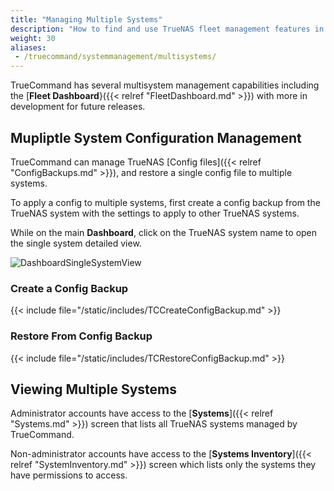 ```yaml
---
title: "Managing Multiple Systems"
description: "How to find and use TrueNAS fleet management features in TrueCommand."
weight: 30
aliases: 
 - /truecommand/systemmanagement/multisystems/
---
```


TrueCommand has several multisystem management capabilities including the [**Fleet Dashboard**}({{< relref "FleetDashboard.md" >}}) with more in development for future releases.

## Mupliptle System Configuration Management

TrueCommand can manage TrueNAS [Config files]({{< relref "ConfigBackups.md" >}}), and restore a single config file to multiple systems.

To apply a config to multiple systems, first create a config backup from the TrueNAS system with the settings to apply to other TrueNAS systems.

While on the main **Dashboard**, click on the TrueNAS system name to open the single system detailed view.

![DashboardSingleSystemView](/images/TrueCommand/Dashboard/DashboardSingleSystemView.png "Dashboard Single System View")

### Create a Config Backup

{{< include file="/static/includes/TCCreateConfigBackup.md" >}}

### Restore From Config Backup

{{< include file="/static/includes/TCRestoreConfigBackup.md" >}}

## Viewing Multiple Systems

Administrator accounts have access to the [**Systems**]({{< relref "Systems.md" >}}) screen that lists all TrueNAS systems managed by TrueCommand.

Non-administrator accounts have access to the [**Systems Inventory**]({{< relref "SystemInventory.md" >}}) screen which lists only the systems they have permissions to access.